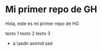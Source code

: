 # Mi primer repo de GH

Hola, este es mi primer repo de HG

texto 1
texto 2
texto 3
- a
\asdn asmnd
sad